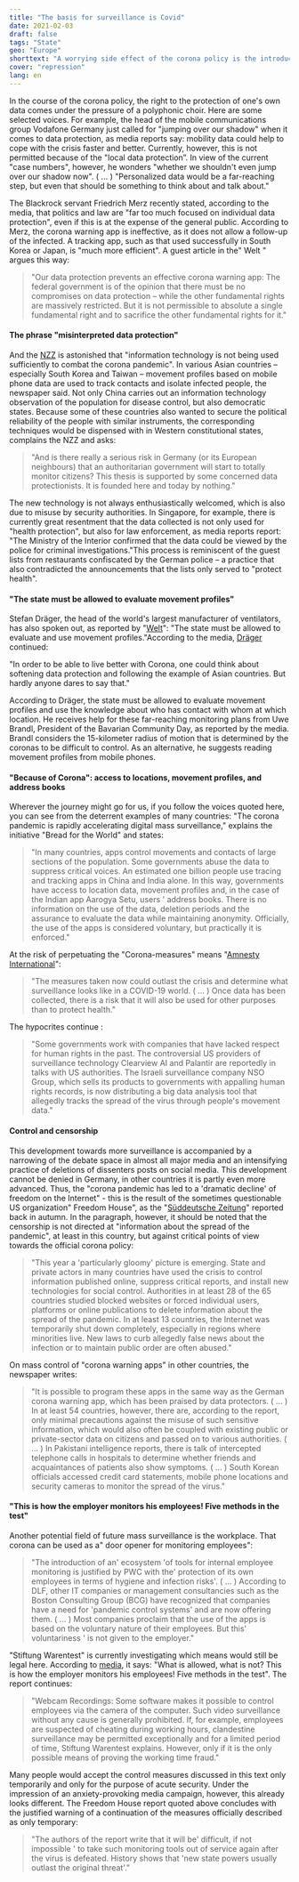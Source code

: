 ```yaml
---
title: "The basis for surveillance is Covid"
date: 2021-02-03
draft: false
tags: "State"
geo: "Europe"
shorttext: "A worrying side effect of the corona policy is the introduction of mass surveillance and the undermining of data protection."
cover: "repression"
lang: en
---
```


In the course of the corona policy, the right to the protection of one's own data comes under the pressure of a polyphonic choir. Here are some selected voices. For example, the head of the mobile communications group Vodafone Germany just called for "jumping over our shadow" when it comes to data protection, as media reports say: mobility data could help to cope with the crisis faster and better. Currently, however, this is not permitted because of the "local data protection”. In view of the current "case numbers", however, he wonders "whether we shouldn't even jump over our shadow now". ( ... ) "Personalized data would be a far-reaching step, but even that should be something to think about and talk about."

The Blackrock servant Friedrich Merz recently stated, according to the media, that politics and law are "far too much focused on individual data protection", even if this is at the expense of the general public. According to Merz, the corona warning app is ineffective, as it does not allow a follow-up of the infected. A tracking app, such as that used successfully in South Korea or Japan, is "much more efficient". A guest article in the" Welt " argues this way:

> "Our data protection prevents an effective corona warning app: The federal government is of the opinion that there must be no compromises on data protection – while the other fundamental rights are massively restricted. But it is not permissible to absolute a single fundamental right and to sacrifice the other fundamental rights for it."

#### The phrase "misinterpreted data protection"

And the [NZZ](https://www.nzz.ch/meinung/corona-pandemie-die-sorge-um-die-daten-wird-zum-totschlagsargument-ld.1596449 "Die Pandemie zeigt: Es braucht eine Neujustierung des Datenschutzes") is astonished that "information technology is not being used sufficiently to combat the corona pandemic". In various Asian countries – especially South Korea and Taiwan – movement profiles based on mobile phone data are used to track contacts and isolate infected people, the newspaper said. Not only China carries out an information technology observation of the population for disease control, but also democratic states. Because some of these countries also wanted to secure the political reliability of the people with similar instruments, the corresponding techniques would be dispensed with in Western constitutional states, complains the NZZ and asks:

> "And is there really a serious risk in Germany (or its European neighbours) that an authoritarian government will start to totally monitor citizens? This thesis is supported by some concerned data protectionists. It is founded here and today by nothing."

The new technology is not always enthusiastically welcomed, which is also due to misuse by security authorities. In Singapore, for example, there is currently great resentment that the data collected is not only used for "health protection", but also for law enforcement, as media reports report: "The Ministry of the Interior confirmed that the data could be viewed by the police for criminal investigations."This process is reminiscent of the guest lists from restaurants confiscated by the German police – a practice that also contradicted the announcements that the lists only served to "protect health".

#### "The state must be allowed to evaluate movement profiles"

Stefan Dräger, the head of the world's largest manufacturer of ventilators, has also spoken out, as reported by "[Welt](https://www.welt.de/wirtschaft/plus223409128/Stefan-Draeger-Der-Staat-muss-Bewegungsprofile-auswerten-und-nutzen-duerfen.html "Der Staat muss Bewegungsprofile auswerten und nutzen dürfen")": "The state must be allowed to evaluate and use movement profiles."According to the media, [Dräger](https://www.oldenburger-onlinezeitung.de/nachrichten/draeger-chef-staat-muss-bewegungsprofile-auswerten-duerfen-56191.html "Dräger-Chef: Staat muss Bewegungsprofile auswerten dürfen") continued:

"In order to be able to live better with Corona, one could think about softening data protection and following the example of Asian countries. But hardly anyone dares to say that."

According to Dräger, the state must be allowed to evaluate movement profiles and use the knowledge about who has contact with whom at which location. He receives help for these far-reaching monitoring plans from Uwe Brandl, President of the Bavarian Community Day, as reported by the media. Brandl considers the 15-kilometer radius of motion that is determined by the coronas to be difficult to control. As an alternative, he suggests reading movement profiles from mobile phones.

#### "Because of Corona": access to locations, movement profiles, and address books

Wherever the journey might go for us, if you follow the voices quoted here, you can see from the deterrent examples of many countries: "The corona pandemic is rapidly accelerating digital mass surveillance," explains the initiative "Bread for the World" and states:

> "In many countries, apps control movements and contacts of large sections of the population. Some governments abuse the data to suppress critical voices. An estimated one billion people use tracing and tracking apps in China and India alone. In this way, governments have access to location data, movement profiles and, in the case of the Indian app Aarogya Setu, users ' address books. There is no information on the use of the data, deletion periods and the assurance to evaluate the data while maintaining anonymity. Officially, the use of the apps is considered voluntary, but practically it is enforced."

At the risk of perpetuating the "Corona-measures" means "[Amnesty International](https://www.amnesty.de/informieren/aktuell/covid-19-digitale-ueberwachung-gefaehrdet-unsere-menschenrechte "CORONAVIRUS: DIGITALE ÜBERWACHUNG GEFÄHRDET UNSERE MENSCHENRECHTE")":

> "The measures taken now could outlast the crisis and determine what surveillance looks like in a COVID-19 world. ( ... ) Once data has been collected, there is a risk that it will also be used for other purposes than to protect health."

The hypocrites continue :

> "Some governments work with companies that have lacked respect for human rights in the past. The controversial US providers of surveillance technology Clearview AI and Palantir are reportedly in talks with US authorities. The Israeli surveillance company NSO Group, which sells its products to governments with appalling human rights records, is now distributing a big data analysis tool that allegedly tracks the spread of the virus through people's movement data."

#### Control and censorship

This development towards more surveillance is accompanied by a narrowing of the debate space in almost all major media and an intensifying practice of deletions of dissenters posts on social media. This development cannot be denied in Germany, in other countries it is partly even more advanced. Thus, the "corona pandemic has led to a 'dramatic decline' of freedom on the Internet" - this is the result of the sometimes questionable US organization" Freedom House", as the "[Süddeutsche Zeitung](https://www.sueddeutsche.de/digital/digitale-ueberwachung-selfies-fuer-den-staat-1.5069669 "Selfies für den Staat")" reported back in autumn. In the paragraph, however, it should be noted that the censorship is not directed at "information about the spread of the pandemic", at least in this country, but against critical points of view towards the official corona policy:

> "This year a 'particularly gloomy' picture is emerging. State and private actors in many countries have used the crisis to control information published online, suppress critical reports, and install new technologies for social control. Authorities in at least 28 of the 65 countries studied blocked websites or forced individual users, platforms or online publications to delete information about the spread of the pandemic. In at least 13 countries, the Internet was temporarily shut down completely, especially in regions where minorities live. New laws to curb allegedly false news about the infection or to maintain public order are often abused."

On mass control of "corona warning apps" in other countries, the newspaper writes:

> "It is possible to program these apps in the same way as the German corona warning app, which has been praised by data protectors. ( ... ) In at least 54 countries, however, there are, according to the report, only minimal precautions against the misuse of such sensitive information, which would also often be coupled with existing public or private-sector data on citizens and passed on to various authorities. ( ... ) In Pakistani intelligence reports, there is talk of intercepted telephone calls in hospitals to determine whether friends and acquaintances of patients also show symptoms. ( ... ) South Korean officials accessed credit card statements, mobile phone locations and security cameras to monitor the spread of the virus."

#### "This is how the employer monitors his employees! Five methods in the test"

Another potential field of future mass surveillance is the workplace. That corona can be used as a" door opener for monitoring employees":

> "The introduction of an' ecosystem 'of tools for internal employee monitoring is justified by PWC with the' protection of its own employees in terms of hygiene and infection risks'. ( ... ) According to DLF, other IT companies or management consultancies such as the Boston Consulting Group (BCG) have recognized that companies have a need for 'pandemic control systems' and are now offering them. ( ... ) Most companies proclaim that the use of the apps is based on the voluntary nature of their employees. But this' voluntariness ' is not given to the employer."

"Stiftung Warentest" is currently investigating which means would still be legal here. According to [media](https://www.bz-berlin.de/ratgeber/so-ueberwacht-der-arbeitgeber-seine-mitarbeiter-fuenf-methoden-im-test "So überwacht der Arbeitgeber seine Mitarbeiter! Fünf Methoden im Test"), it says: "What is allowed, what is not? This is how the employer monitors his employees! Five methods in the test". The report continues:

> "Webcam Recordings: Some software makes it possible to control employees via the camera of the computer. Such video surveillance without any cause is generally prohibited. If, for example, employees are suspected of cheating during working hours, clandestine surveillance may be permitted exceptionally and for a limited period of time, Stiftung Warentest explains. However, only if it is the only possible means of proving the working time fraud."

Many people would accept the control measures discussed in this text only temporarily and only for the purpose of acute security. Under the impression of an anxiety-provoking media campaign, however, this already looks different. The Freedom House report quoted above concludes with the justified warning of a continuation of the measures officially described as only temporary:

> "The authors of the report write that it will be' difficult, if not impossible ' to take such monitoring tools out of service again after the virus is defeated. History shows that 'new state powers usually outlast the original threat'."
